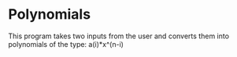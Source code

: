 # Polynomials

This program takes two inputs from the user and converts them into polynomials of the type: a(i)*x^(n-i)
